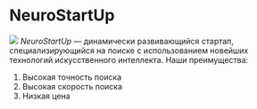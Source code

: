 # NeuroStartUp

![](https://netology-code.github.io/git-homeworks/introduction/assets/logo.png)
_NeuroStartUp_ — динамически развивающийся стартап, специализирующийся на поиске с использованием новейших технологий искусственного интеллекта.
Наши преимущества:

1. Высокая точность поиска
2. Высокая скорость поиска
3. Низкая цена